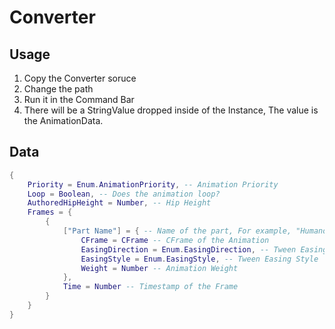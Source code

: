 # Converter

## Usage

1. Copy the Converter soruce
2. Change the path
3. Run it in the Command Bar
4. There will be a StringValue dropped inside of the Instance, The value is the AnimationData.

## Data

```lua
{
	Priority = Enum.AnimationPriority, -- Animation Priority
	Loop = Boolean, -- Does the animation loop?
	AuthoredHipHeight = Number, -- Hip Height
	Frames = {
		{
			["Part Name"] = { -- Name of the part, For example, "HumanoidRootPart", "Left Arm", "Right Arm", "Lower Torso"
				CFrame = CFrame -- CFrame of the Animation
				EasingDirection = Enum.EasingDirection, -- Tween Easing Direction
				EasingStyle = Enum.EasingStyle, -- Tween Easing Style
				Weight = Number -- Animation Weight
			},
			Time = Number -- Timestamp of the Frame
		}
	}
}
```
